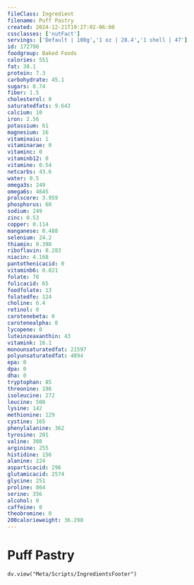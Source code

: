 ```yaml
---
fileClass: Ingredient
filename: Puff Pastry
created: 2024-12-21T19:27:02-06:00
cssclasses: ['nutFact']
servings: ['Default | 100g','1 oz | 28.4','1 shell | 47']
id: 172790
foodgroup: Baked Foods
calories: 551
fat: 38.1
protein: 7.3
carbohydrate: 45.1
sugars: 0.74
fiber: 1.5
cholesterol: 0
saturatedfats: 9.643
calcium: 10
iron: 2.56
potassium: 61
magnesium: 16
vitaminaiu: 1
vitaminarae: 0
vitaminc: 0
vitaminb12: 0
vitamine: 0.54
netcarbs: 43.6
water: 8.5
omega3s: 249
omega6s: 4645
pralscore: 3.959
phosphorus: 60
sodium: 249
zinc: 0.53
copper: 0.114
manganese: 0.488
selenium: 24.2
thiamin: 0.398
riboflavin: 0.283
niacin: 4.168
pantothenicacid: 0
vitaminb6: 0.021
folate: 78
folicacid: 65
foodfolate: 13
folatedfe: 124
choline: 6.4
retinol: 0
carotenebeta: 0
carotenealpha: 0
lycopene: 0
luteinzeaxanthin: 43
vitamink: 16.1
monounsaturatedfat: 21597
polyunsaturatedfat: 4894
epa: 0
dpa: 0
dha: 0
tryptophan: 85
threonine: 196
isoleucine: 272
leucine: 508
lysine: 142
methionine: 129
cystine: 165
phenylalanine: 362
tyrosine: 201
valine: 308
arginine: 255
histidine: 156
alanine: 224
asparticacid: 296
glutamicacid: 2574
glycine: 251
proline: 864
serine: 356
alcohol: 0
caffeine: 0
theobromine: 0
200calorieweight: 36.298
---
```


# Puff Pastry

```dataviewjs
dv.view("Meta/Scripts/IngredientsFooter")
```